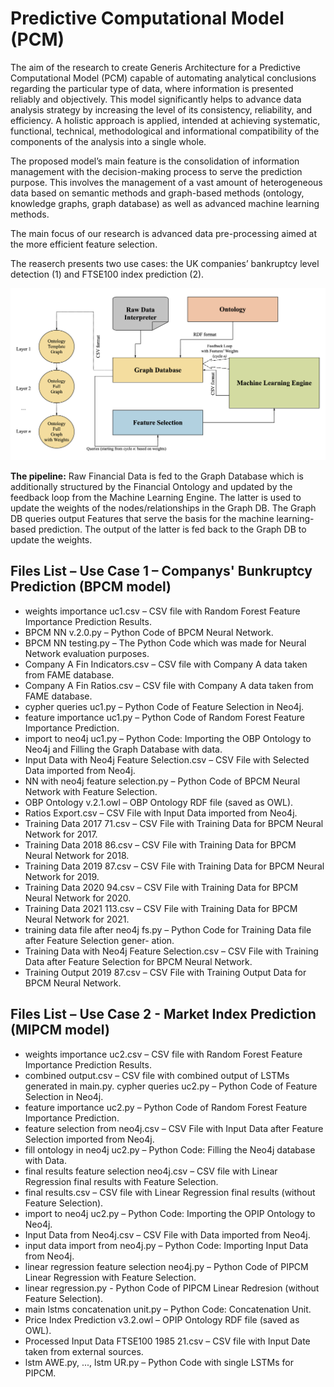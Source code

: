# Predictive Computational Model (PCM)
The aim of the research to create Generis Architecture for a Predictive Computational Model (PCM) capable of automating analytical conclusions regarding the particular type of data, where information is presented reliably and objectively. This model significantly helps to advance data analysis strategy by increasing the level of its consistency, reliability, and efficiency. A holistic approach is applied, intended at achieving systematic, functional, technical, methodological and informational compatibility of the components of the analysis into a single whole.

The proposed model’s main feature is the consolidation of information management with the decision-making process to serve the prediction purpose. This involves the management of a vast amount of heterogeneous data based on semantic methods and graph-based methods (ontology, knowledge graphs, graph database) as well as advanced machine learning methods.

The main focus of our research is advanced data pre-processing aimed at the more efficient feature selection.

The reaserch presents two use cases: the UK companies’ bankruptcy level detection (1) and FTSE100 index prediction (2).

![PCM](Generic_Model_new2022.png)

__The pipeline:__ Raw Financial Data is fed to the Graph Database which is additionally structured by the Financial Ontology and updated by the feedback loop from the Machine Learning Engine. The latter is used to update the weights of the nodes/relationships in the Graph DB. The Graph DB queries output Features that serve the basis for the machine learning-based prediction. The output of the latter is fed back to the Graph DB to update the weights.


## Files List – Use Case 1 – Companys' Bunkruptcy Prediction (BPCM model)

* weights importance uc1.csv – CSV file with Random Forest Feature Importance Prediction Results.
* BPCM NN v.2.0.py – Python Code of BPCM Neural Network.
* BPCM NN testing.py – The Python Code which was made for Neural Network evaluation purposes.
* Company A Fin Indicators.csv – CSV file with Company A data taken from FAME database.
* Company A Fin Ratios.csv – CSV file with Company A data taken from FAME database.
* cypher queries uc1.py – Python Code of Feature Selection in Neo4j.
* feature importance uc1.py – Python Code of Random Forest Feature Importance Prediction.
* import to neo4j uc1.py – Python Code: Importing the OBP Ontology to Neo4j and Filling the Graph Database with data.
* Input Data with Neo4j Feature Selection.csv – CSV File with Selected Data imported from Neo4j.
* NN with neo4j feature selection.py – Python Code of BPCM Neural Network with Feature Selection.
* OBP Ontology v.2.1.owl – OBP Ontology RDF file (saved as OWL).
* Ratios Export.csv – CSV File with Input Data imported from Neo4j.
* Training Data 2017 71.csv – CSV File with Training Data for BPCM Neural Network for 2017.
* Training Data 2018 86.csv – CSV File with Training Data for BPCM Neural Network for 2018.
* Training Data 2019 87.csv – CSV File with Training Data for BPCM Neural Network for 2019.
* Training Data 2020 94.csv – CSV File with Training Data for BPCM Neural Network for 2020.
* Training Data 2021 113.csv – CSV File with Training Data for BPCM Neural Network for 2021.
* training data file after neo4j fs.py – Python Code for Training Data file after Feature Selection gener-
ation.
* Training Data with Neo4j Feature Selection.csv – CSV File with Training Data after Feature Selection for BPCM Neural Network.
* Training Output 2019 87.csv – CSV File with Training Output Data for BPCM Neural Network.


## Files List – Use Case 2 - Market Index Prediction (MIPCM model)


* weights importance uc2.csv – CSV file with Random Forest Feature Importance Prediction Results.
* combined output.csv – CSV file with combined output of LSTMs generated in main.py. cypher queries uc2.py
– Python Code of Feature Selection in Neo4j.
* feature importance uc2.py – Python Code of Random Forest Feature Importance Prediction.
* feature selection from neo4j.csv – CSV File with Input Data after Feature Selection imported from Neo4j.
* fill ontology in neo4j uc2.py – Python Code: Filling the Neo4j database with Data.
* final results feature selection neo4j.csv – CSV file with Linear Regression final results with Feature
Selection.
* final results.csv – CSV file with Linear Regression final results (without Feature Selection).
* import to neo4j uc2.py – Python Code: Importing the OPIP Ontology to Neo4j.
* Input Data from Neo4j.csv – CSV File with Data imported from Neo4j.
* input data import from neo4j.py – Python Code: Importing Input Data from Neo4j.
* linear regression feature selection neo4j.py – Python Code of PIPCM Linear Regression with Feature Selection.
* linear regression.py - Python Code of PIPCM Linear Redresion (without Feature Selection).
* main lstms concatenation unit.py – Python Code: Concatenation Unit.
* Price Index Prediction v3.2.owl – OPIP Ontology RDF file (saved as OWL).
* Processed Input Data FTSE100 1985 21.csv – CSV file with Input Date taken from external sources.
* lstm AWE.py, ..., lstm UR.py – Python Code with single LSTMs for PIPCM.

